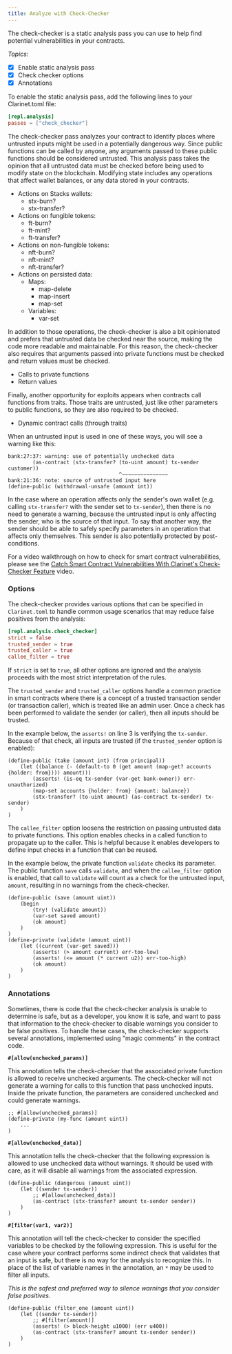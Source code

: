 ```yaml
---
title: Analyze with Check-Checker
---
```


The check-checker is a static analysis pass you can use to help find potential vulnerabilities in your contracts.

*Topics*:

- [x] Enable static analysis pass
- [x] Check checker options
- [x] Annotations

To enable the static analysis pass, add the following lines to your Clarinet.toml file:

```toml
[repl.analysis]
passes = ["check_checker"]
```

The check-checker pass analyzes your contract to identify places where untrusted inputs might be used in a potentially dangerous way. 
Since public functions can be called by anyone, any arguments passed to these public functions should be considered untrusted. 
This analysis pass takes the opinion that all untrusted data must be checked before being used to modify state on the blockchain. 
Modifying state includes any operations that affect wallet balances, or any data stored in your contracts.

- Actions on Stacks wallets:
  - stx-burn?
  - stx-transfer?
- Actions on fungible tokens:
  - ft-burn?
  - ft-mint?
  - ft-transfer?
- Actions on non-fungible tokens:
  - nft-burn?
  - nft-mint?
  - nft-transfer?
- Actions on persisted data:
  - Maps:
    - map-delete
    - map-insert
    - map-set
  - Variables:
    - var-set

In addition to those operations, the check-checker is also a bit opinionated and prefers that untrusted data be checked near the source,
making the code more readable and maintainable. For this reason, the check-checker also requires that arguments passed into private functions 
must be checked and return values must be checked.

- Calls to private functions
- Return values

Finally, another opportunity for exploits appears when contracts call functions from traits. 
Those traits are untrusted, just like other parameters to public functions, so they are also required to be checked.

- Dynamic contract calls (through traits)

When an untrusted input is used in one of these ways, you will see a warning like this:

```
bank:27:37: warning: use of potentially unchecked data
        (as-contract (stx-transfer? (to-uint amount) tx-sender customer))
                                    ^~~~~~~~~~~~~~~~
bank:21:36: note: source of untrusted input here
(define-public (withdrawal-unsafe (amount int))
```

In the case where an operation affects only the sender's own wallet (e.g. calling `stx-transfer?` with the sender 
set to `tx-sender`), then there is no need to generate a warning, because the untrusted input is only affecting the sender, 
who is the source of that input. To say that another way, the sender should be able to safely specify parameters in an 
operation that affects only themselves. This sender is also potentially protected by post-conditions.

For a video walkthrough on how to check for smart contract vulnerabilities, please see the [Catch Smart Contract Vulnerabilities With Clarinet's Check-Checker Feature](https://www.youtube.com/watch?v=v2qXFL2owC8) video.

### Options

The check-checker provides various options that can be specified in `Clarinet.toml` to handle common usage scenarios that
may reduce false positives from the analysis:

```toml
[repl.analysis.check_checker]
strict = false
trusted_sender = true
trusted_caller = true
callee_filter = true
```

If `strict` is set to `true`, all other options are ignored and the analysis proceeds with the most strict interpretation of the rules.

The `trusted_sender` and `trusted_caller` options handle a common practice in smart contracts where there is a concept of a 
trusted transaction sender (or transaction caller), which is treated like an admin user. Once a check has been performed 
to validate the sender (or caller), then all inputs should be trusted.

In the example below, the `asserts!` on line 3 is verifying the `tx-sender`. Because of that check, all inputs are trusted 
(if the `trusted_sender` option is enabled):

```clarity
(define-public (take (amount int) (from principal))
    (let ((balance (- (default-to 0 (get amount (map-get? accounts {holder: from}))) amount)))
        (asserts! (is-eq tx-sender (var-get bank-owner)) err-unauthorized)
        (map-set accounts {holder: from} {amount: balance})
        (stx-transfer? (to-uint amount) (as-contract tx-sender) tx-sender)
    )
)
```

The `callee_filter` option loosens the restriction on passing untrusted data to private functions. This option
enables checks in a called function to propagate up to the caller. This is helpful because it enables developers to 
define input checks in a function that can be reused.

In the example below, the private function `validate` checks its parameter. The public function `save` calls `validate`, 
and when the `callee_filter` option is enabled, that call to `validate` will count as a check for the untrusted 
input, `amount`, resulting in no warnings from the check-checker.

```clarity
(define-public (save (amount uint))
    (begin
        (try! (validate amount))
        (var-set saved amount)
        (ok amount)
    )
)
(define-private (validate (amount uint))
    (let ((current (var-get saved)))
        (asserts! (> amount current) err-too-low)
        (asserts! (<= amount (* current u2)) err-too-high)
        (ok amount)
    )
)
```

### Annotations

Sometimes, there is code that the check-checker analysis is unable to determine is safe, but as a developer, 
you know it is safe, and want to pass that information to the check-checker to disable warnings you 
consider to be false positives. To handle these cases, the check-checker supports several annotations, implemented 
using "magic comments" in the contract code.

**`#[allow(unchecked_params)]`**

This annotation tells the check-checker that the associated private function is allowed to receive unchecked arguments. 
The check-checker will not generate a warning for calls to this function that pass unchecked inputs. Inside the private function, 
the parameters are considered unchecked and could generate warnings.

```clarity
;; #[allow(unchecked_params)]
(define-private (my-func (amount uint))
    ...
)
```

**`#[allow(unchecked_data)]`**

This annotation tells the check-checker that the following expression is allowed to use unchecked data without warnings.
It should be used with care, as it will disable all warnings from the associated expression.

```clarity
(define-public (dangerous (amount uint))
    (let ((sender tx-sender))
        ;; #[allow(unchecked_data)]
        (as-contract (stx-transfer? amount tx-sender sender))
    )
)
```

**`#[filter(var1, var2)]`**

This annotation will tell the check-checker to consider the specified variables to be checked by the following expression.
This is useful for the case where your contract performs some indirect check that validates that an input is safe, 
but there is no way for the analysis to recognize this. In place of the list of variable names in the annotation, an `*` 
may be used to filter all inputs.

_This is the safest and preferred way to silence warnings that you consider false positives._

```clarity
(define-public (filter_one (amount uint))
    (let ((sender tx-sender))
        ;; #[filter(amount)]
        (asserts! (> block-height u1000) (err u400))
        (as-contract (stx-transfer? amount tx-sender sender))
    )
)
```
